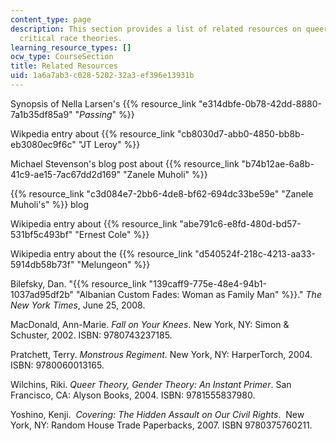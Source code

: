 ```yaml
---
content_type: page
description: This section provides a list of related resources on queer, gender, and
  critical race theories.
learning_resource_types: []
ocw_type: CourseSection
title: Related Resources
uid: 1a6a7ab3-c028-5202-32a3-ef396e13931b
---
```


Synopsis of Nella Larsen's {{% resource_link "e314dbfe-0b78-42dd-8880-7a1b35df85a9" "_Passing_" %}}

Wikpedia entry about {{% resource_link "cb8030d7-abb0-4850-bb8b-eb3080ec9f6c" "JT Leroy" %}}

Michael Stevenson's blog post about {{% resource_link "b74b12ae-6a8b-41c9-ae15-7ac67dd2d169" "Zanele Muholi" %}}

{{% resource_link "c3d084e7-2bb6-4de8-bf62-694dc33be59e" "Zanele Muholi's" %}} blog

Wikipedia entry about {{% resource_link "abe791c6-e8fd-480d-bd57-531bf5c493bf" "Ernest Cole" %}}

Wikipedia entry about the {{% resource_link "d540524f-218c-4213-aa33-5914db58b73f" "Melungeon" %}}

Bilefsky, Dan. "{{% resource_link "139caff9-775e-48e4-94b1-1037ad95df2b" "Albanian Custom Fades: Woman as Family Man" %}}." _The New York Times_, June 25, 2008.

MacDonald, Ann-Marie. _Fall on Your Knees_. New York, NY: Simon & Schuster, 2002. ISBN: 9780743237185.

Pratchett, Terry. _Monstrous Regiment_. New York, NY: HarperTorch, 2004. ISBN: 9780060013165.

Wilchins, Riki. _Queer Theory, Gender Theory: An Instant Primer_. San Francisco, CA: Alyson Books, 2004. ISBN: 9781555837980.

Yoshino, Kenji.  _Covering: The Hidden Assault on Our Civil Rights_.  New York, NY: Random House Trade Paperbacks, 2007. ISBN 9780375760211.